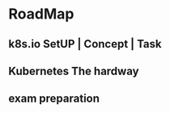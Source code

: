 #  RoadMap


## k8s.io SetUP | Concept | Task   


## Kubernetes The hardway   


## exam preparation

